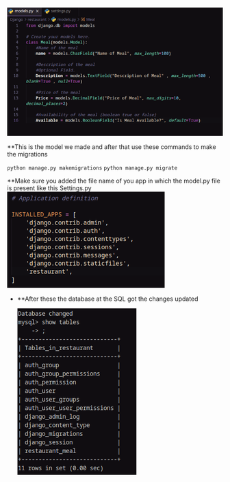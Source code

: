 ![Pasted image 20250609120705](img/Pasted%20image%2020250609120705.png)

**This is the model we made and after that use these commands to make the migrations

`python manage.py makemigrations`
`python manage.py migrate`

**Make sure you added the file name of you app in which the model.py file is present like this 
Settings.py
![Pasted image 20250609120847](img/Pasted%20image%2020250609120847.png)

- **After these the database at the SQL got the changes updated
  
  ![Pasted image 20250609121014](img/Pasted%20image%2020250609121014.png)



